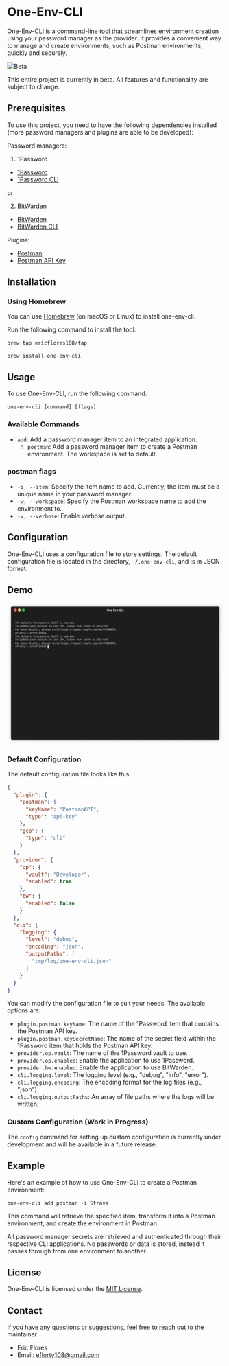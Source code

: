 # One-Env-CLI

One-Env-CLI is a command-line tool that streamlines environment creation using your password manager as the provider. It provides a convenient way to manage and create environments, such as Postman environments, quickly and securely.

![Beta](https://img.shields.io/badge/status-beta-yellow)

This entire project is currently in beta. All features and functionality are subject to change.

## Prerequisites

To use this project, you need to have the following dependencies installed (more password managers and plugins are able to be developed): 

Password managers: 

1. 1Password

- [1Password](https://1password.com/)
- [1Password CLI](https://developer.1password.com/docs/cli/)

*or* 

2. BitWarden

- [BitWarden](https://bitwarden.com/)
- [BitWarden CLI](https://bitwarden.com/help/cli/)


Plugins: 
- [Postman](https://www.postman.com/)
- [Postman API Key](https://web.postman.co/settings/me/api-keys)

## Installation

### Using Homebrew

You can use [Homebrew](https://brew.sh/) (on macOS or Linux) to install one-env-cli.

Run the following command to install the tool:

```
brew tap ericflores108/tap
```
```
brew install one-env-cli
```
## Usage

To use One-Env-CLI, run the following command:

```
one-env-cli [command] [flags]
```

### Available Commands

- `add`: Add a password manager item to an integrated application.
  - `postman`: Add a password manager item to create a Postman environment. The workspace is set to default. 

### postman flags

- `-i, --item`: Specify the item name to add. Currently, the item must be a unique name in your password manager. 
- `-w, --workspace`: Specify the Postman workspace name to add the environment to. 
- `-v, --verbose`: Enable verbose output.

## Configuration

One-Env-CLI uses a configuration file to store settings. The default configuration file is located in the directory, `~/.one-env-cli`, and is in JSON format.

## Demo

![Demo GIF](./images/cli.gif)

### Default Configuration

The default configuration file looks like this:

```json
{
  "plugin": {
    "postman": {
      "keyName": "PostmanAPI",
      "type": "api-key"
    },
    "gcp": {
      "type": "cli"
    }
  },
  "provider": {
    "op": {
      "vault": "Developer",
      "enabled": true
    },
    "bw": {
      "enabled": false
    }
  },
  "cli": {
    "logging": {
      "level": "debug",
      "encoding": "json",
      "outputPaths": [
        "tmp/log/one-env-cli.json"
      ]
    }
  }
}

```

You can modify the configuration file to suit your needs. The available options are:

- `plugin.postman.keyName`: The name of the 1Password item that contains the Postman API key.
- `plugin.postman.keySecretName`: The name of the secret field within the 1Password item that holds the Postman API key.
- `provider.op.vault`: The name of the 1Password vault to use.
- `provider.op.enabled`: Enable the application to use 1Password.
- `provider.bw.enabled`: Enable the application to use BitWarden.
- `cli.logging.level`: The logging level (e.g., "debug", "info", "error").
- `cli.logging.encoding`: The encoding format for the log files (e.g., "json").
- `cli.logging.outputPaths`: An array of file paths where the logs will be written.

### Custom Configuration (Work in Progress)

The `config` command for setting up custom configuration is currently under development and will be available in a future release.

## Example

Here's an example of how to use One-Env-CLI to create a Postman environment:

```
one-env-cli add postman -i Strava
```

This command will retrieve the specified item, transform it into a Postman environment, and create the environment in Postman.

All password manager secrets are retrieved and authenticated through their respective CLI applications. No passwords or data is stored, instead it passes through from one environment to another. 

## License

One-Env-CLI is licensed under the [MIT License](LICENSE).

## Contact

If you have any questions or suggestions, feel free to reach out to the maintainer:

- Eric Flores
- Email: eflorty108@gmail.com